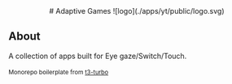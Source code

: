 <div align="center">
# Adaptive Games
![logo](./apps/yt/public/logo.svg)
</div>

## About

A collection of apps built for Eye gaze/Switch/Touch.

<small>Monorepo boilerplate from [t3-turbo](https://github.com/t3-oss/create-t3-turbo)</small>
